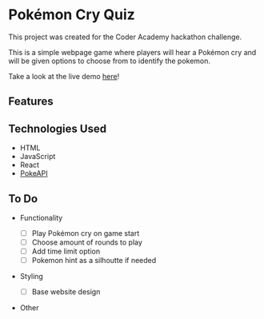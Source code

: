 # Pokémon Cry Quiz

This project was created for the Coder Academy hackathon challenge.

This is a simple webpage game where players will hear a Pokémon cry and will be given options to choose from to identify the pokemon.

Take a look at the live demo [here](https://rabeyrathna.com/pokemon-cry-quiz/)!

## Features

## Technologies Used

- HTML
- JavaScript
- React
- [PokeAPI](https://pokeapi.co/)

## To Do

- Functionality

  - [ ] Play Pokémon cry on game start
  - [ ] Choose amount of rounds to play
  - [ ] Add time limit option
  - [ ] Pokemon hint as a silhoutte if needed
- Styling
  - [ ] Base website design
- Other